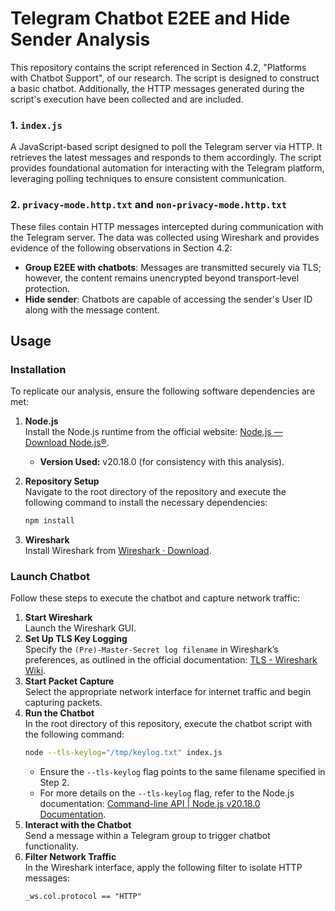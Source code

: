 # Telegram Chatbot E2EE and Hide Sender Analysis

This repository contains the script referenced in Section 4.2, "Platforms with Chatbot Support", of our research. The script is designed to construct a basic chatbot. Additionally, the HTTP messages generated during the script's execution have been collected and are included.

### 1. `index.js`
A JavaScript-based script designed to poll the Telegram server via HTTP. It retrieves the latest messages and responds to them accordingly. The script provides foundational automation for interacting with the Telegram platform, leveraging polling techniques to ensure consistent communication.

### 2. `privacy-mode.http.txt` and `non-privacy-mode.http.txt`
These files contain HTTP messages intercepted during communication with the Telegram server. The data was collected using Wireshark and provides evidence of the following observations in Section 4.2:

- **Group E2EE with chatbots**: Messages are transmitted securely via TLS; however, the content remains unencrypted beyond transport-level protection.
- **Hide sender**: Chatbots are capable of accessing the sender's User ID along with the message content.

## Usage  

### Installation  
To replicate our analysis, ensure the following software dependencies are met:  

1. **Node.js**  
   Install the Node.js runtime from the official website: [Node.js — Download Node.js®](https://nodejs.org/en/download).  
   - **Version Used:** v20.18.0 (for consistency with this analysis).  

2. **Repository Setup**  
   Navigate to the root directory of the repository and execute the following command to install the necessary dependencies:  
   ```bash  
   npm install  
   ```  

3. **Wireshark**  
   Install Wireshark from [Wireshark · Download](https://www.wireshark.org/download.html).  

### Launch Chatbot  

Follow these steps to execute the chatbot and capture network traffic:  

1. **Start Wireshark**  
   Launch the Wireshark GUI.
2. **Set Up TLS Key Logging**  
   Specify the `(Pre)-Master-Secret log filename` in Wireshark’s preferences, as outlined in the official documentation: [TLS - Wireshark Wiki](https://wiki.wireshark.org/TLS#preference-settings).  
3. **Start Packet Capture**  
   Select the appropriate network interface for internet traffic and begin capturing packets.
4. **Run the Chatbot**  
   In the root directory of this repository, execute the chatbot script with the following command:  
   ```bash  
   node --tls-keylog="/tmp/keylog.txt" index.js  
   ```  
   - Ensure the `--tls-keylog` flag points to the same filename specified in Step 2.  
   - For more details on the `--tls-keylog` flag, refer to the Node.js documentation: [Command-line API | Node.js v20.18.0 Documentation](https://nodejs.org/download/release/v20.18.0/docs/api/cli.html#--tls-keylogfile).  
5. **Interact with the Chatbot**  
   Send a message within a Telegram group to trigger chatbot functionality.  
6. **Filter Network Traffic**  
   In the Wireshark interface, apply the following filter to isolate HTTP messages:  
   ```text  
   _ws.col.protocol == "HTTP"  
   ```  
